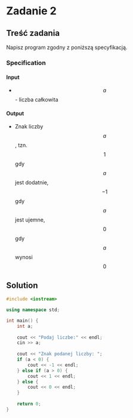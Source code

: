 # Zadanie 2

## Treść zadania

Napisz program zgodny z poniższą specyfikacją.

### Specification

#### Input

* $$a$$ - liczba całkowita

#### Output

* Znak liczby $$a$$, tzn. $$1$$ gdy $$a$$ jest dodatnie, $$-1$$ gdy $$a$$ jest ujemne, $$0$$ gdy $$a$$ wynosi $$0$$ 

## Solution

```cpp
#include <iostream>

using namespace std;

int main() {
    int a;
    
    cout << "Podaj liczbe:" << endl;
    cin >> a;
    
    cout << "Znak podanej liczby: ";
    if (a < 0) {
        cout << -1 << endl;
    } else if (a > 0) {
        cout << 1 << endl;
    } else {
        cout << 0 << endl;
    }
    
    return 0;
}
```
